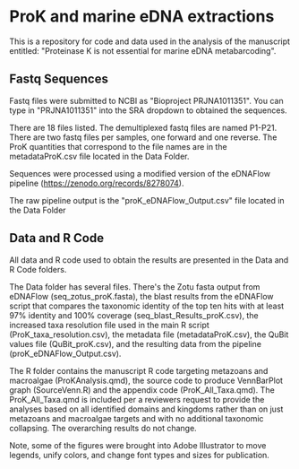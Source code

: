 # ProK and marine eDNA extractions

This is a repository for code and data used in the analysis of the manuscript entitled: "Proteinase K is not essential for marine eDNA metabarcoding".

## Fastq Sequences
Fastq files were submitted to NCBI as "Bioproject PRJNA1011351". You can type in "PRJNA1011351" into the SRA dropdown to obtained the sequences. 

There are 18 files listed. The demultiplexed fastq files are named P1-P21. There are two fastq files per samples, one forward and one reverse. 
The ProK quantities that correspond to the file names are in the metadataProK.csv file located in the Data Folder.

Sequences were processed using a modified version of the eDNAFlow pipeline (https://zenodo.org/records/8278074).

The raw pipeline output is the "proK_eDNAFlow_Output.csv" file located in the Data Folder

## Data and R Code

All data and R code used to obtain the results are presented in the Data and R Code folders.

The Data folder has several files. There's the Zotu fasta output from eDNAFlow (seq_zotus_proK.fasta), the blast results from the eDNAFlow script that compares the taxonomic identity of the top ten hits with at least 97% identity and 100% coverage (seq_blast_Results_proK.csv), the increased taxa resolution file used in the main R script (ProK_taxa_resolution.csv), the metadata file (metadataProK.csv), the QuBit values file (QuBit_proK.csv), and the resulting data from the pipeline (proK_eDNAFlow_Output.csv).

The R folder contains the manuscript R code targeting metazoans and macroalgae (ProKAnalysis.qmd), the source code to produce VennBarPlot graph (SourceVenn.R) and the appendix code (ProK_All_Taxa.qmd). The ProK_All_Taxa.qmd is included per a reviewers request to provide the analyses based on all identified domains and kingdoms rather than on just metazoans and macroalgae targets and with no additional taxonomic collapsing. The overarching results do not change.

Note, some of the figures were brought into Adobe Illustrator to move legends, unify colors, and change font types and sizes for publication.
